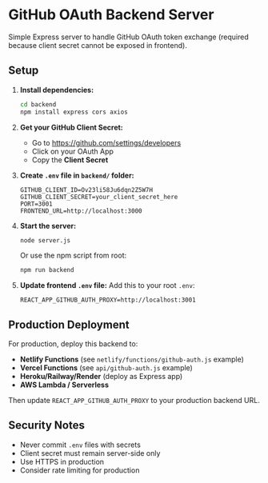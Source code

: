 # GitHub OAuth Backend Server

Simple Express server to handle GitHub OAuth token exchange (required because client secret cannot be exposed in frontend).

## Setup

1. **Install dependencies:**
   ```bash
   cd backend
   npm install express cors axios
   ```

2. **Get your GitHub Client Secret:**
   - Go to https://github.com/settings/developers
   - Click on your OAuth App
   - Copy the **Client Secret**

3. **Create `.env` file in `backend/` folder:**
   ```env
   GITHUB_CLIENT_ID=Ov23li58Ju6dqn2Z5W7H
   GITHUB_CLIENT_SECRET=your_client_secret_here
   PORT=3001
   FRONTEND_URL=http://localhost:3000
   ```

4. **Start the server:**
   ```bash
   node server.js
   ```

   Or use the npm script from root:
   ```bash
   npm run backend
   ```

5. **Update frontend `.env` file:**
   Add this to your root `.env`:
   ```env
   REACT_APP_GITHUB_AUTH_PROXY=http://localhost:3001
   ```

## Production Deployment

For production, deploy this backend to:
- **Netlify Functions** (see `netlify/functions/github-auth.js` example)
- **Vercel Functions** (see `api/github-auth.js` example)
- **Heroku/Railway/Render** (deploy as Express app)
- **AWS Lambda / Serverless**

Then update `REACT_APP_GITHUB_AUTH_PROXY` to your production backend URL.

## Security Notes

- Never commit `.env` files with secrets
- Client secret must remain server-side only
- Use HTTPS in production
- Consider rate limiting for production

